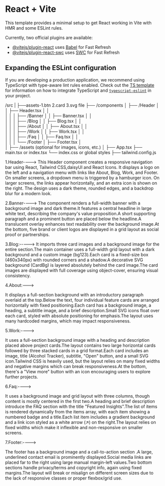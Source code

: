 # React + Vite

This template provides a minimal setup to get React working in Vite with HMR and some ESLint rules.

Currently, two official plugins are available:

- [@vitejs/plugin-react](https://github.com/vitejs/vite-plugin-react/blob/main/packages/plugin-react) uses [Babel](https://babeljs.io/) for Fast Refresh
- [@vitejs/plugin-react-swc](https://github.com/vitejs/vite-plugin-react/blob/main/packages/plugin-react-swc) uses [SWC](https://swc.rs/) for Fast Refresh

## Expanding the ESLint configuration

If you are developing a production application, we recommend using TypeScript with type-aware lint rules enabled. Check out the [TS template](https://github.com/vitejs/vite/tree/main/packages/create-vite/template-react-ts) for information on how to integrate TypeScript and [`typescript-eslint`](https://typescript-eslint.io) in your project.


<!-- Structure of Folder  -->

/src
|   ├──assets-1.btn 2.card 3.svg file
├── /components
│   ├── /Header
│   │   ├── Header.tsx
│   │  
│   │
│   ├── /Banner
│   │   ├── Banner.tsx
│   │   
│   │
│   ├── /Blog
│   │   ├── Blog.tsx
│   │   
│   │
│   ├── /About
│   │   ├── About.tsx
│   │   
│   │
│   ├── /Work
│   │   ├── Work.tsx
│   │   
│   │
│   ├── /Faq
│   │   ├── Faq.tsx
│   │   
│   │
│   └── /Footer
│       ├── Footer.tsx
│       
│
├── /assets  (optional for images, icons, etc.)
│
├── App.tsx
├── main.tsx or index.tsx
└── index.css or global styles
├── tailwind.config.js

<!--------------------------Describe code:------------------------>

1.Header---->
This Header component creates a responsive navigation bar using React, Tailwind CSS,daisyUI  and React Icons. It displays a logo on the left and a navigation menu with links like About, Blog, Work, and Footer. On smaller screens, a dropdown menu is triggered by a hamburger icon. On larger screens, the links appear horizontally, and an extra icon  is shown on the right. The design uses a dark theme, rounded edges, and a backdrop blur for a modern look.

2.Banner---->
The component renders a full-width banner with a background image and dark theme.It features a central headline in large white text, describing the company's value proposition.A short supporting paragraph and a prominent button  are placed below the headline.A translucent overlay enhances text readability over the background image.At the bottom, five brand or client logos are displayed in a grid layout as social proof or partnerships.

3.Blog:----->
It imports three card images and a background image for the entire section.The main container uses a full-width grid layout with a dark background and a custom image (bg123).Each card is a fixed-size box (460x340px) with rounded corners and a shadow.A decorative SVG background (CardBg) is layered absolutely behind the card image.The card images are displayed with full coverage using object-cover, ensuring visual consistency.

4.About:--->

It displays a full-section background with an introductory paragraph overlaid at the top.Below the text, four individual feature cards are arranged horizontally with fixed positioning.Each card has a background image, a heading, a subtitle image, and a brief description.Small SVG icons float over each card, styled with absolute positioning for emphasis.The layout uses many hardcoded margins, which may impact responsiveness.

5.Work:---->

It uses a full-section background image with a heading and description placed above project cards.The layout contains two large horizontal cards followed by three stacked cards in a grid format.Each card includes an image, title (Alcohol Tracker), subtitle, "Open" button, and a small SVG icon.Tailwind CSS is heavily used, but the layout relies on many fixed widths and negative margins  which can break responsiveness.At the bottom, there's a "View more" button with an icon encouraging users to explore further projects.

6.Faq:---->

It uses a background image and grid layout with three columns, though content is mostly centered in the first two.A heading and brief description introduce the FAQ section with the title "Featured Insights".The list of items is rendered dynamically from the items array, with each item showing a numbered badge and a title.Each list item includes a gradient background and a link icon styled as a white arrow (↗) on the right.The layout relies on fixed widths  which make it inflexible and non-responsive on smaller screens.

7.Footer:---->

The footer has a background image and a call-to-action section .A large, underlined contact email is prominently displayed.Social media links are placed far to the right using large manual margin-left values.Two bottom sections handle privacy/terms and copyright info, again using fixed margins.The layout will break or misalign on different screen sizes due to the lack of responsive classes or proper flexbox/grid use.